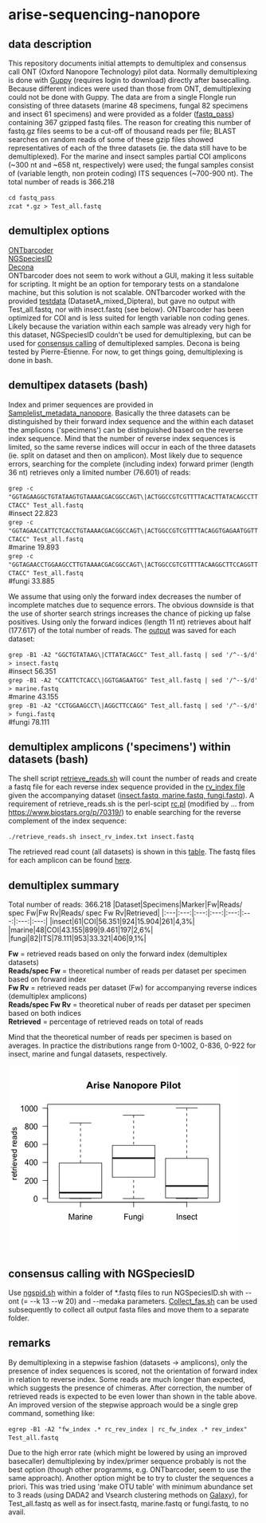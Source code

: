 # arise-sequencing-nanopore
## data description
This repository documents initial attempts to demultiplex and consensus call ONT (Oxford Nanopore Technology) pilot data.
Normally demultiplexing is done with [Guppy](https://community.nanoporetech.com/protocols/Guppy-protocol/v/gpb_2003_v1_revz_14dec2018/linux-guppy) (requires login to download) directly after basecalling. Because different indices were used than those from ONT, demultiplexing could not be done with Guppy.
The data are from a single Flongle run consisting of three datasets (marine 48 specimens, fungal 82 specimens and insect 61 specimens)
and were provided as a folder ([fastq_pass](https://drive.google.com/drive/u/1/folders/1b-3ZsvCA9DyMpFp9QCmAJBaPFgScnIY1)) containing 367 gzipped fastq files. 
The reason for creating this number of fastq.gz files seems to be a cut-off of thousand reads per file; BLAST searches on random reads of some of these
gzip files showed representatives of each of the three datasets (ie. the data still have to be demultiplexed). For the marine and insect
samples partial COI amplicons (~300 nt and ~658 nt, respectively) were used; the fungal samples consist of (variable length, non 
protein coding) ITS sequences (~700-900 nt). The total number of reads is 366.218

`cd fastq_pass`\
`zcat *.gz > Test_all.fastq`

## demultiplex options
[ONTbarcoder](https://github.com/asrivathsan/ONTbarcoder)\
[NGSpeciesID](https://github.com/ksahlin/NGSpeciesID)\
[Decona](https://github.com/Saskia-Oosterbroek/decona)\
ONTbarcoder does not seem to work without a GUI, making it less suitable for scripting. It might be an option for temporary tests on
a standalone machine, but this solution is not scalable. ONTbarcoder worked with the provided [testdata](https://drive.google.com/drive/folders/1F-ojNW-gj2YL1vj8QXsuDxB1BAdZsw20) (DatasetA_mixed_Diptera), but gave no output with Test_all.fastq, nor with insect.fastq (see below). ONTbarcoder has been 
optimized for COI and is less suited for length variable non coding genes. Likely because the variation within each sample was already very high for this dataset, NGSpeciesID couldn't be used for demultiplexing, but can be used for [consensus calling](#consensus-calling-with-ngspeciesid) of demultiplexed samples. Decona is being tested by Pierre-Étienne. For now, to get things going, demultiplexing is done in bash.

## demultipex datasets (bash)
Index and primer sequences are provided in [Samplelist_metadata_nanopore](https://docs.google.com/spreadsheets/d/18Ms2JC2UmoVHpKIEy736SGRIA0DBC6dy/edit?usp=sharing&ouid=109237925768461347094&rtpof=true&sd=true). Basically the three datasets can be distinguished by their
forward index sequence and the within each dataset the amplicons ('specimens') can be distinguished based on the reverse index sequence.
Mind that the number of reverse index sequences is limited, so the same reverse indices will occur in each of the three datasets (ie. split
on dataset and then on amplicon). Most likely due to sequence errors, searching for the complete (including index) forward primer (length 36 nt)
retrieves only a limited number (76.601) of reads:

`grep -c "GGTAGAAGGCTGTATAAGTGTAAAACGACGGCCAGT\|ACTGGCCGTCGTTTTACACTTATACAGCCTTCTACC" Test_all.fastq`\
#insect  22.823\
`grep -c "GGTAGAACCATTCTCACCTGTAAAACGACGGCCAGT\|ACTGGCCGTCGTTTTACAGGTGAGAATGGTTCTACC" Test_all.fastq`\
#marine  19.893\
`grep -c "GGTAGAACCTGGAAGCCTTGTAAAACGACGGCCAGT\|ACTGGCCGTCGTTTTACAAGGCTTCCAGGTTCTACC" Test_all.fastq`\
#fungi   33.885

We assume that using only the forward index decreases the number of incomplete matches due to sequence errors. The obvious downside is that 
the use of shorter search strings increases the chance of picking up false positives. Using only the forward indices (length 11 nt) retrieves about
half (177.617) of the total number of reads. The [output](https://drive.google.com/drive/folders/1zYL8aNuHByU2BTK5xHu8yUuSoyxTK69E?usp=sharing) was saved for each dataset:

`grep -B1 -A2 "GGCTGTATAAG\|CTTATACAGCC" Test_all.fastq | sed '/^--$/d' > insect.fastq`\
#insect  56.351\
`grep -B1 -A2 "CCATTCTCACC\|GGTGAGAATGG" Test_all.fastq | sed '/^--$/d' > marine.fastq`\
#marine  43.155\
`grep -B1 -A2 "CCTGGAAGCCT\|AGGCTTCCAGG" Test_all.fastq | sed '/^--$/d' > fungi.fastq`\
#fungi   78.111

## demultiplex amplicons ('specimens') within datasets (bash)
The shell script [retrieve_reads.sh](https://github.com/naturalis/arise-sequencing-nanopore/blob/main/scripts/retrieve_reads.sh) will count the number of reads and create a fastq file for each reverse index sequence provided in the [rv_index file](https://github.com/naturalis/arise-sequencing-nanopore/tree/main/index_files) given the accompanying dataset ([insect.fastq, marine.fastq, fungi.fastq](https://drive.google.com/drive/folders/1zYL8aNuHByU2BTK5xHu8yUuSoyxTK69E?usp=sharing)).
A requirement of retrieve_reads.sh is the perl-scipt [rc.pl](https://github.com/naturalis/arise-sequencing-nanopore/blob/main/scripts/rc.pl) (modified by ... from https://www.biostars.org/p/70319/) to enable searching for the reverse complement of the index sequence:

`./retrieve_reads.sh insect_rv_index.txt insect.fastq`

The retrieved read count (all datasets) is shown in this [table](https://github.com/naturalis/arise-sequencing-nanopore/blob/main/metadata/Retrieved_reads.md).
The fastq files for each amplicon can be found [here](https://drive.google.com/drive/folders/1zYL8aNuHByU2BTK5xHu8yUuSoyxTK69E?usp=sharing).

## demultiplex summary
Total number of reads: 366.218
|Dataset|Specimens|Marker|Fw|Reads/   spec Fw|Fw Rv|Reads/  spec Fw Rv|Retrieved|
|:---|:---:|:---:|:---:|:---:|:---:|:---:|:---:|
|insect|61|COI|56.351|924|15.904|261|4,3%|
|marine|48|COI|43.155|899|9.461|197|2,6%|
|fungi|82|ITS|78.111|953|33.321|406|9,1%|

**Fw** = retrieved reads based on only the forward index (demultiplex datasets)\
**Reads/spec Fw** = theoretical number of reads per dataset per specimen based on forward index\
**Fw Rv** = retrieved reads per dataset (Fw) for accompanying reverse indices (demultiplex amplicons)\
**Reads/spec Fw Rv** = theoretical nuber of reads per dataset per specimen based on both indices\
**Retrieved** = percentage of retrieved reads on total of reads

Mind that the theoretical number of reads per specimen is based on averages. In practice the distributions range
from 0-1002, 0-836, 0-922 for insect, marine and fungal datasets, respectively.

![](https://github.com/naturalis/arise-sequencing-nanopore/blob/main/images/Nanopore_boxplot.png)

## consensus calling with NGSpeciesID
Use [ngspid.sh](https://github.com/naturalis/arise-sequencing-nanopore/blob/main/scripts/ngspid.sh) within a folder of \*.fastq files to run NGSpeciesID.sh with --ont (= --k 13 --w 20) and --medaka parameters.
[Collect_fas.sh](https://github.com/naturalis/arise-sequencing-nanopore/blob/main/scripts/collect_fas.sh) can be used subsequently to collect all output fasta files and move them to a separate folder.

## remarks
By demultiplexing in a stepwise fashion (datasets -> amplicons), only the presence of index sequences is scored,
not the orientation of forward index in relation to reverse index. Some reads are much longer than expected, which suggests
the presence of chimeras. After correction, the number of retrieved reads is expected to be even lower than shown in
the table above. An improved version of the stepwise approach would be a single grep command, something like:

`egrep -B1 -A2 "fw_index .* rc_rev_index | rc_fw_index .* rev_index" Test_all.fastq` 

Due to the high error rate (which might be lowered by using an improved basecaller) demultiplexing by index/primer
sequence probably is not the best option (though other programms, e.g. ONTbarcoder, seem to use the same approach).
Another option might be to try to cluster the sequences a priori. This was tried using 'make OTU table' with minimum
abundance set to 3 reads (using DADA2 and Vsearch clustering methods on [Galaxy](https://galaxy.naturalis.nl/)), for 
Test_all.fastq as well as for insect.fastq, marine.fastq or fungi.fastq, to no avail.

